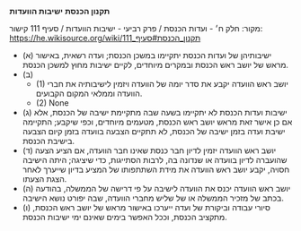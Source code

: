 **תקנון הכנסת**
**ישיבות הוועדות**

מקור: חלק ח׳ - ועדות הכנסת / פרק רביעי - ישיבות הוועדות / סעיף 111
קישור: https://he.wikisource.org/wiki/תקנון_הכנסת#סעיף_111

 * (א) ישיבותיהן של ועדות הכנסת יתקיימו במשכן הכנסת; ועדה רשאית, באישור מראש של יושב ראש הכנסת ובמקרים מיוחדים, לקיים ישיבות מחוץ למשכן הכנסת.
 * (ב) 
   * (1) יושב ראש הוועדה יקבע את סדר יומה של הוועדה ויזמין לישיבותיה את חברי הוועדה וממלאי המקום הקבועים.
   * (2) None
 * (ג) ישיבות ועדות הכנסת לא יתקיימו בשעה שבה מתקיימת ישיבה של הכנסת, אלא אם כן אישר זאת מראש יושב ראש הכנסת, מטעמים מיוחדים, וכפי שיקבע; התקיימה ישיבת ועדה בזמן ישיבה של הכנסת, לא תתקיים הצבעה בוועדה בזמן קיום הצבעה בישיבת הכנסת.
 * (ד) יושב ראש הוועדה יזמין לדיון חבר כנסת שאינו חבר הוועדה, אם הציע הצעה שהועברה לדיון בוועדה או שנדונה בה, לרבות הסתייגות, כדי שיציגה; היתה הישיבה חסויה, יקבע יושב ראש הוועדה את מידת השתתפותו של המציע בדיון שייערך לאחר הצגת הצעתו.
 * (ה) יושב ראש הוועדה יכנס את הוועדה לישיבה על פי דרישה של הממשלה, בהודעה בכתב של מזכיר הממשלה או של שליש מחברי הוועדה, שבה יפורט נושא הישיבה.
 * (ו) סיורי עבודה וביקורת של ועדה ייערכו באישור מראש של יושב ראש הכנסת, מתקציב הכנסת, וככל האפשר בימים שאינם ימי ישיבות הכנסת.